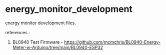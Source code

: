# energy_monitor_development
energy monitor development files.


references : 
1. BL0940 Test Firmware -  https://github.com/mcmchris/BL0940-Energy-Meter-w-Arduino/tree/main/BL0940-ESP32
